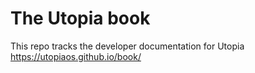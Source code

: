 # The Utopia book
This repo tracks the developer documentation for Utopia
https://utopiaos.github.io/book/